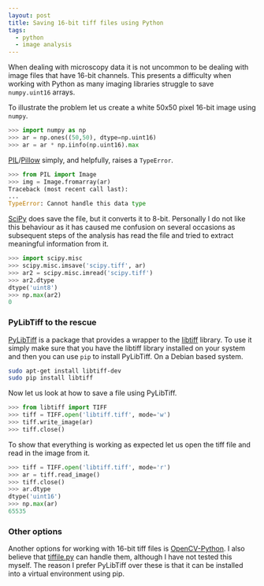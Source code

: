 ```yaml
---
layout: post
title: Saving 16-bit tiff files using Python
tags:
  - python
  - image analysis
---
```


When dealing with microscopy data it is not uncommon to be dealing with image
files that have 16-bit channels. This presents a difficulty when
working with Python as many imaging libraries struggle to save ``numpy.uint16``
arrays.

To illustrate the problem let us create a white 50x50 pixel 16-bit image using
``numpy``.

```python
>>> import numpy as np
>>> ar = np.ones((50,50), dtype=np.uint16)
>>> ar = ar * np.iinfo(np.uint16).max

```

[PIL](http://www.pythonware.com/products/pil/)/[Pillow](https://pillow.readthedocs.org/)
simply, and helpfully, raises a ``TypeError``.

```python
>>> from PIL import Image
>>> img = Image.fromarray(ar)
Traceback (most recent call last):
...
TypeError: Cannot handle this data type

```

[SciPy](http://www.scipy.org/) does save the file, but it converts it to 8-bit.
Personally I do not like this behaviour as it has caused me confusion on
several occasions as subsequent steps of the analysis has read the file and
tried to extract meaningful information from it.

```python
>>> import scipy.misc
>>> scipy.misc.imsave('scipy.tiff', ar)
>>> ar2 = scipy.misc.imread('scipy.tiff')
>>> ar2.dtype
dtype('uint8')
>>> np.max(ar2)
0

```

### PyLibTiff to the rescue

[PyLibTiff](https://code.google.com/p/pylibtiff/) is a package that provides a
wrapper to the [libtiff](http://www.remotesensing.org/libtiff/) library. To use
it simply make sure that you have the libtiff library installed on your system
and then you can use ``pip`` to install PyLibTiff. On a Debian based system.

```bash
sudo apt-get install libtiff-dev
sudo pip install libtiff
```

Now let us look at how to save a file using PyLibTiff.

```python
>>> from libtiff import TIFF
>>> tiff = TIFF.open('libtiff.tiff', mode='w')
>>> tiff.write_image(ar)
>>> tiff.close()

```

To show that everything is working as expected let us open the tiff file and
read in the image from it.

```python
>>> tiff = TIFF.open('libtiff.tiff', mode='r')
>>> ar = tiff.read_image()
>>> tiff.close()
>>> ar.dtype
dtype('uint16')
>>> np.max(ar)
65535

```


### Other options

Another options for working with 16-bit tiff files is
[OpenCV-Python](http://docs.opencv.org/trunk/doc/py_tutorials/py_tutorials.html).
I also believe that
[tiffile.py](http://www.lfd.uci.edu/~gohlke/code/tifffile.py.html) can handle
them, although I have not tested this myself. The reason I prefer PyLibTiff
over these is that it can be installed into a virtual environment using pip. 

